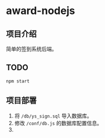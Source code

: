 # award-nodejs

## 项目介绍

简单的签到系统后端。

## TODO

```
npm start
```
## 项目部署

1. 将 `/db/ys_sign.sql` 导入数据库。
2. 修改 `/conf/db.js` 的数据库配置信息。
3. 